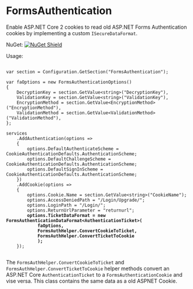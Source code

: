 # FormsAuthentication
Enable ASP.NET Core 2 cookies to read old ASP.NET Forms Authentication cookies by implementing a custom `ISecureDataFormat`.

NuGet: [![NuGet Shield](https://img.shields.io/nuget/dt/Synercoding.FormsAuthentication.svg)](https://www.nuget.org/packages/Synercoding.FormsAuthentication/)

Usage:

<pre><code>
var section = Configuration.GetSection("FormsAuthentication");

var faOptions = new FormsAuthenticationOptions()
{
    DecryptionKey = section.GetValue&lt;string&gt;("DecryptionKey"),
    ValidationKey = section.GetValue&lt;string&gt;("ValidationKey"),
    EncryptionMethod = section.GetValue&lt;EncryptionMethod&gt;("EncryptionMethod"),
    ValidationMethod = section.GetValue&lt;ValidationMethod&gt;("ValidationMethod"),
};

services
    .AddAuthentication(options =>
    {
        options.DefaultAuthenticateScheme = CookieAuthenticationDefaults.AuthenticationScheme;
        options.DefaultChallengeScheme = CookieAuthenticationDefaults.AuthenticationScheme;
        options.DefaultSignInScheme = CookieAuthenticationDefaults.AuthenticationScheme;
    })
    .AddCookie(options =>
    {
        options.Cookie.Name = section.GetValue&lt;string&gt;("CookieName");
        options.AccessDeniedPath = "/Login/Upgrade/";
        options.LoginPath = "/Login/";
        options.ReturnUrlParameter = "returnurl";
        <strong>options.TicketDataFormat = new FormsAuthenticationDataFormat&lt;AuthenticationTicket&gt;(
            faOptions,
            FormsAuthHelper.ConvertCookieToTicket,
            FormsAuthHelper.ConvertTicketToCookie
            );</strong>
    });
    </code></pre>
    
The `FormsAuthHelper.ConvertCookieToTicket` and `FormsAuthHelper.ConvertTicketToCookie` helper methods convert an ASP.NET Core `AuthenticationTicket` to a `FormsAuthenticationCookie` and vise versa. This class contains the same data as a old ASPNET Cookie.
